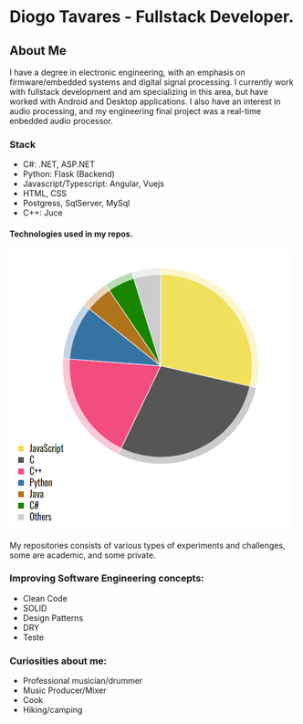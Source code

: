 # Diogo Tavares - Fullstack Developer.

## About Me

I have a degree in electronic engineering, with an emphasis on firmware/embedded systems and digital signal processing. I currently work with fullstack development and am specializing in this area, but have worked with Android and Desktop applications. I also have an interest in audio processing, and my engineering final project was a real-time enbedded audio processor.

### Stack
- C#: .NET, ASP.NET 
- Python: Flask (Backend)
- Javascript/Typescript: Angular, Vuejs 
- HTML, CSS 
- Postgress, SqlServer, MySql 
- C++: Juce 

#### Technologies used in my repos.

![](https://github.com/diogo0001/diogo0001/blob/main/languages.PNG)

My repositories consists of various types of experiments and challenges, some are academic, and some private.

### Improving Software Engineering concepts:
- Clean Code
- SOLID
- Design Patterns
- DRY
- Teste

### Curiosities about me: 
  - Professional musician/drummer
  - Music Producer/Mixer
  - Cook 
  - Hiking/camping


<!-- https://ionicabizau.github.io/github-profile-languages/api.html?diogo0001 -->

<!-- <div >
  <img height="340em" src="https://github-readme-stats.vercel.app/api/top-langs/?username=diogo0001&layout=compact&langs_count=8" />
</div>
 -->
